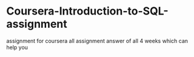 # Coursera-Introduction-to-SQL-assignment
assignment
for coursera all assignment answer of all 4 weeks which can help you
